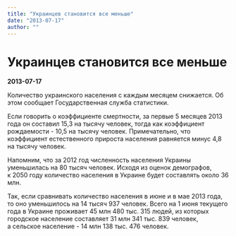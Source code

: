 ```yaml
---
title: "Украинцев становится все меньше"
date: "2013-07-17"
author: ""
---
```


# Украинцев становится все меньше

**2013-07-17** 

Количество украинского населения с каждым месяцем снижается. Об этом сообщает Государственная служба статистики.

Если говорить о коэффициенте смертности, за первые 5 месяцев 2013 года он составил 15,3 на тысячу человек, тогда как коэффициент рождаемости - 10,5 на тысячу человек. Примечательно, что коэффициент естественного прироста населения равняется минус 4,8 на тысячу человек.

Напомним, что за 2012 год численность населения Украины уменьшилась на 80 тысяч человек. Исходя из оценок демографов, к 2050 году количество населения в Украине будет составлять около 36 млн. 

Так, если сравнивать количество населения в июне и в мае 2013 года, то оно уменьшилось на 14 тысяч 937 человек. Всего на 1 июня текущего года в Украине проживает 45 млн 480 тыс. 315 людей, из которых городское население составляет 31 млн 341 тыс. 839 человек, а сельское население - 14 млн 138 тыс. 476 человек.
